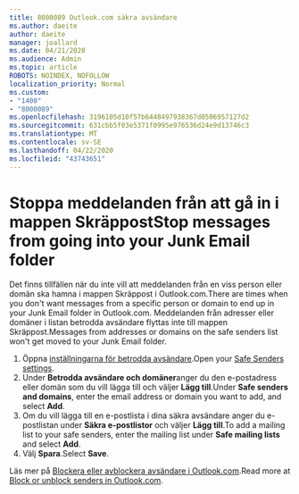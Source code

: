```yaml
---
title: 8000089 Outlook.com säkra avsändare
ms.author: daeite
author: daeite
manager: joallard
ms.date: 04/21/2020
ms.audience: Admin
ms.topic: article
ROBOTS: NOINDEX, NOFOLLOW
localization_priority: Normal
ms.custom:
- "1400"
- "8000089"
ms.openlocfilehash: 3196105d10f57b6448497938367d0506957127d2
ms.sourcegitcommit: 631cbb5f03e5371f0995e976536d24e9d13746c3
ms.translationtype: MT
ms.contentlocale: sv-SE
ms.lasthandoff: 04/22/2020
ms.locfileid: "43743651"
---
```

# <a name="stop-messages-from-going-into-your-junk-email-folder"></a><span data-ttu-id="7937f-102">Stoppa meddelanden från att gå in i mappen Skräppost</span><span class="sxs-lookup"><span data-stu-id="7937f-102">Stop messages from going into your Junk Email folder</span></span>

<span data-ttu-id="7937f-103">Det finns tillfällen när du inte vill att meddelanden från en viss person eller domän ska hamna i mappen Skräppost i Outlook.com.</span><span class="sxs-lookup"><span data-stu-id="7937f-103">There are times when you don't want messages from a specific person or domain to end up in your Junk Email folder in Outlook.com.</span></span> <span data-ttu-id="7937f-104">Meddelanden från adresser eller domäner i listan betrodda avsändare flyttas inte till mappen Skräppost.</span><span class="sxs-lookup"><span data-stu-id="7937f-104">Messages from addresses or domains on the safe senders list won't get moved to your Junk Email folder.</span></span>

1. <span data-ttu-id="7937f-105">Öppna [inställningarna för betrodda avsändare](https://go.microsoft.com/fwlink/?linkid=2035804).</span><span class="sxs-lookup"><span data-stu-id="7937f-105">Open your [Safe Senders settings](https://go.microsoft.com/fwlink/?linkid=2035804).</span></span>
2. <span data-ttu-id="7937f-106">Under **Betrodda avsändare och domäner**anger du den e-postadress eller domän som du vill lägga till och väljer **Lägg till**.</span><span class="sxs-lookup"><span data-stu-id="7937f-106">Under **Safe senders and domains**, enter the email address or domain you want to add, and select **Add**.</span></span>
3. <span data-ttu-id="7937f-107">Om du vill lägga till en e-postlista i dina säkra avsändare anger du e-postlistan under **Säkra e-postlistor** och väljer **Lägg till**.</span><span class="sxs-lookup"><span data-stu-id="7937f-107">To add a mailing list to your safe senders, enter the mailing list under **Safe mailing lists** and select **Add**.</span></span>
4. <span data-ttu-id="7937f-108">Välj **Spara**.</span><span class="sxs-lookup"><span data-stu-id="7937f-108">Select **Save**.</span></span>

<span data-ttu-id="7937f-109">Läs mer på [Blockera eller avblockera avsändare i Outlook.com](https://support.office.com/article/afba1c94-77bb-4f50-8b85-057cf52f4d5e?wt.mc_id=Office_Outlook_com_Alchemy).</span><span class="sxs-lookup"><span data-stu-id="7937f-109">Read more at [Block or unblock senders in Outlook.com](https://support.office.com/article/afba1c94-77bb-4f50-8b85-057cf52f4d5e?wt.mc_id=Office_Outlook_com_Alchemy).</span></span>